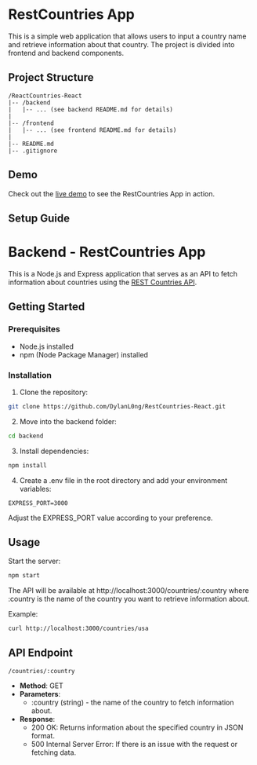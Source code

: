# RestCountries App

This is a simple web application that allows users to input a country name and retrieve information about that country. The project is divided into frontend and backend components.

## Project Structure

```plaintext
/ReactCountries-React
|-- /backend
|   |-- ... (see backend README.md for details)
|
|-- /frontend
|   |-- ... (see frontend README.md for details)
|
|-- README.md
|-- .gitignore
```

## Demo

Check out the [live demo](https://rest-countries-react-eta.vercel.app/) to see the RestCountries App in action.


## Setup Guide

# Backend - RestCountries App

This is a Node.js and Express application that serves as an API to fetch information about countries using the [REST Countries API](https://restcountries.com/).

## Getting Started

### Prerequisites

- Node.js installed
- npm (Node Package Manager) installed

### Installation

1. Clone the repository:

  ```bash
  git clone https://github.com/DylanL0ng/RestCountries-React.git
  ```
2. Move into the backend folder:
  
  ```bash
  cd backend
  ```
3. Install dependencies:

  ```bash
  npm install
  ```
4. Create a .env file in the root directory and add your environment variables:

  ```env
  EXPRESS_PORT=3000
  ```
  Adjust the EXPRESS_PORT value according to your preference.

## Usage
Start the server:
```bash
npm start
```

The API will be available at http://localhost:3000/countries/:country where :country is the name of the country you want to retrieve information about.

Example:
```bash
curl http://localhost:3000/countries/usa
```

## API Endpoint
  `/countries/:country`
- **Method**: GET
- **Parameters**:
  - :country (string) - the name of the country to fetch information about.
- **Response**:
  - 200 OK: Returns information about the specified country in JSON format.
  - 500 Internal Server Error: If there is an issue with the request or fetching data.
